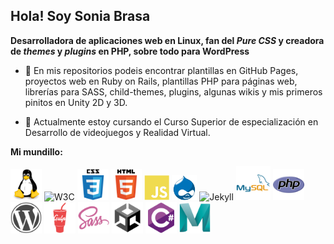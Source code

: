 ## Hola! Soy Sonia Brasa

**Desarrolladora de aplicaciones web en Linux, fan del _Pure CSS_ y creadora de _themes_ y _plugins_ en PHP, sobre todo para WordPress**

- 🔭 En mis repositorios podeis encontrar plantillas en GitHub Pages, proyectos web en Ruby on Rails, plantillas PHP para páginas web, librerías para SASS, child-themes, plugins, algunas wikis y mis primeros pinitos en Unity 2D y 3D.

- 🌱 Actualmente estoy cursando el Curso Superior de especialización en Desarrollo de videojuegos y Realidad Virtual.

**Mi mundillo:**

<img alt="Linux" src="https://raw.githubusercontent.com/devicons/devicon/master/icons/linux/linux-original.svg" width="50" style="display:inline-block">
<img alt="W3C" src="https://www.w3.org/Icons/WWW/w3c_home_nb-v.svg" width="50">
<img alt="CSS3" src="https://raw.githubusercontent.com/devicons/devicon/master/icons/css3/css3-original-wordmark.svg" width="50">
<img alt="HTML5" src="https://raw.githubusercontent.com/devicons/devicon/master/icons/html5/html5-original-wordmark.svg" width="50">
<img alt="JavaScript" src="https://raw.githubusercontent.com/devicons/devicon/master/icons/javascript/javascript-plain.svg" width="40">
<img alt="Drupal" src="https://raw.githubusercontent.com/devicons/devicon/master/icons/drupal/drupal-original.svg" width="40">
<img alt="Jekyll" src="https://jekyllrb.com/img/logo-2x.png" width="90">
<img alt="MySQL | MariaDB" src="https://raw.githubusercontent.com/devicons/devicon/master/icons/mysql/mysql-original-wordmark.svg" width="55">
<img alt="PHP" src="https://raw.githubusercontent.com/devicons/devicon/master/icons/php/php-original.svg" width="50">
<img alt="WordPress" src="https://raw.githubusercontent.com/devicons/devicon/master/icons/wordpress/wordpress-plain.svg" width="50">
<img alt="Gulp" src="https://raw.githubusercontent.com/devicons/devicon/master/icons/gulp/gulp-plain.svg" width="50">
<img alt="Sass" src="https://raw.githubusercontent.com/devicons/devicon/master/icons/sass/sass-original.svg" width="50">

<img alt="Unity" src="https://raw.githubusercontent.com/devicons/devicon/master/icons/unity/unity-original.svg" width="50">
<img alt="c#" src="https://raw.githubusercontent.com/devicons/devicon/master/icons/csharp/csharp-original.svg" width="50">
<img alt="Maya" src="https://raw.githubusercontent.com/devicons/devicon/master/icons/maya/maya-original.svg" width="50">
